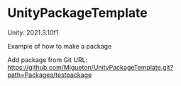 # UnityPackageTemplate

Unity: 2021.3.10f1

Example of how to make a package


Add package from Git URL: https://github.com/Migueton/UnityPackageTemplate.git?path=Packages/testpackage
